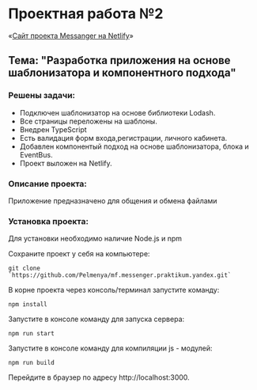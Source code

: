 # Проектная работа №2

«[Сайт проекта Messanger на Netlify](https://trusting-elion-30443a.netlify.app)»

##  Тема: "Разработка приложения на основе шаблонизатора и компонентного подхода"

### Решены задачи:
* Подключен шаблонизатор на основе библиотеки Lodash.
* Все страницы переложены на шаблоны.
* Внедрен TypeScript
* Есть валидация форм входа,регистрации, личного кабинета.
* Добавлен компонентый подход на основе шаблонизатора, блока и EventBus.
* Проект выложен на Netlify.

### Описание проекта:
  Приложение предназначено для общения и обмена файлами

### Установка проекта:
 Для установки необходимо наличие Node.js и npm

Сохраните проект у себя на компьютере:
```
git clone `https://github.com/Pelmenya/mf.messenger.praktikum.yandex.git`
```
В корне проекта через консоль/терминал запустите команду:
```
npm install
```
Запустите в консоле команду для запуска сервера:
```
npm run start
```
Запустите в консоле команду для компиляции js - модулей:
```
npm run build
```
Перейдите в браузер по адресу http://localhost:3000.
